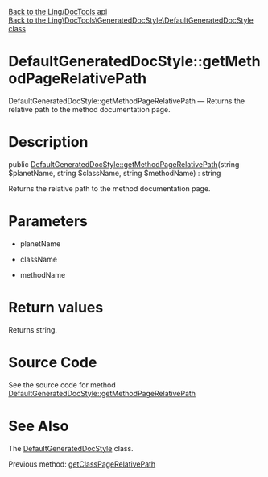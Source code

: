 [Back to the Ling/DocTools api](https://github.com/lingtalfi/DocTools/blob/master/doc/api/Ling/DocTools.md)<br>
[Back to the Ling\DocTools\GeneratedDocStyle\DefaultGeneratedDocStyle class](https://github.com/lingtalfi/DocTools/blob/master/doc/api/Ling/DocTools/GeneratedDocStyle/DefaultGeneratedDocStyle.md)


DefaultGeneratedDocStyle::getMethodPageRelativePath
================



DefaultGeneratedDocStyle::getMethodPageRelativePath — Returns the relative path to the method documentation page.




Description
================


public [DefaultGeneratedDocStyle::getMethodPageRelativePath](https://github.com/lingtalfi/DocTools/blob/master/doc/api/Ling/DocTools/GeneratedDocStyle/DefaultGeneratedDocStyle/getMethodPageRelativePath.md)(string $planetName, string $className, string $methodName) : string




Returns the relative path to the method documentation page.




Parameters
================


- planetName

    

- className

    

- methodName

    


Return values
================

Returns string.








Source Code
===========
See the source code for method [DefaultGeneratedDocStyle::getMethodPageRelativePath](https://github.com/lingtalfi/DocTools/blob/master/GeneratedDocStyle/DefaultGeneratedDocStyle.php#L80-L83)


See Also
================

The [DefaultGeneratedDocStyle](https://github.com/lingtalfi/DocTools/blob/master/doc/api/Ling/DocTools/GeneratedDocStyle/DefaultGeneratedDocStyle.md) class.

Previous method: [getClassPageRelativePath](https://github.com/lingtalfi/DocTools/blob/master/doc/api/Ling/DocTools/GeneratedDocStyle/DefaultGeneratedDocStyle/getClassPageRelativePath.md)<br>

